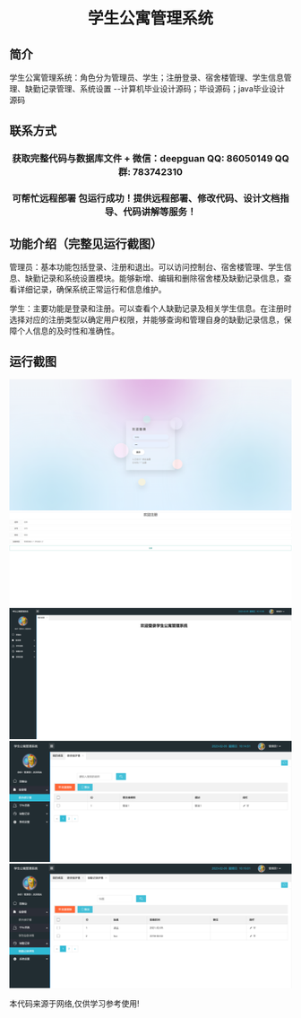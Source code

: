 <p><h1 align="center">学生公寓管理系统</h1></p>

## 简介
学生公寓管理系统：角色分为管理员、学生；注册登录、宿舍楼管理、学生信息管理、缺勤记录管理、系统设置    --计算机毕业设计源码；毕设源码；java毕业设计源码


## 联系方式
<p><h3 align="center">获取完整代码与数据库文件 + 微信：deepguan QQ: 86050149 QQ群: 783742310</h3></p>
<p><h3 align="center">可帮忙远程部署 包运行成功！提供远程部署、修改代码、设计文档指导、代码讲解等服务！</h3></p>

## 功能介绍（完整见运行截图）
管理员：基本功能包括登录、注册和退出。可以访问控制台、宿舍楼管理、学生信息、缺勤记录和系统设置模块。能够新增、编辑和删除宿舍楼及缺勤记录信息，查看详细记录，确保系统正常运行和信息维护。

学生：主要功能是登录和注册。可以查看个人缺勤记录及相关学生信息。在注册时选择对应的注册类型以确定用户权限，并能够查询和管理自身的缺勤记录信息，保障个人信息的及时性和准确性。


## 运行截图
![](imgs/588112-20230205102224189-121258916.png)
![](imgs/588112-20230205102229188-351833312.png)
![](imgs/588112-20230205102233522-1552464425.png)
![](imgs/588112-20230205102238440-883231734.png)
![](imgs/588112-20230205102241901-1817740278.png)

<p>本代码来源于网络,仅供学习参考使用!</p>
